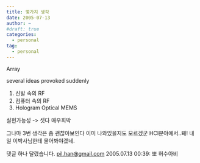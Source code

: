 ```yaml
---
title: 몇가지 생각
date: 2005-07-13
author: ~
#draft: true
categories:
  - personal
tag:
  - personal
---
```




Array

several ideas provoked suddenly

1. 신발 속의 RF
2. 컴퓨터 속의 RF
3. Hologram Optical MEMS

실현가능성 -> 셋다 매우희박

그나마 3번 생각은 좀 괜찮아보인다
이미 나와있을지도 모르겠군 HCI분야에서..퇘!
내일 이박사님한테 물어봐야겠네.


 댓글 하나 달렸습니다.
 pil.han@gmail.com 2005.07.13 00:39: 
뽀 허수아비




